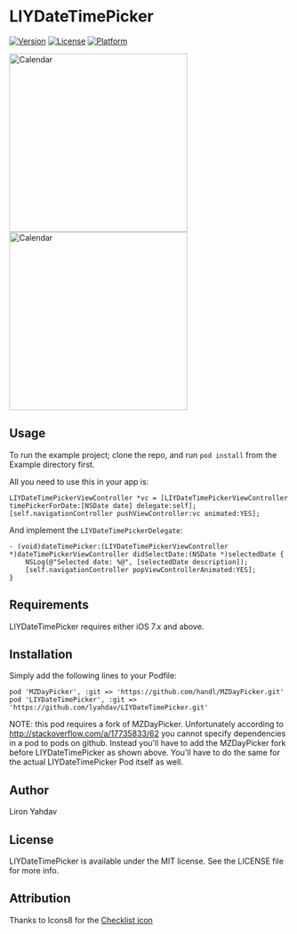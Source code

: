 # LIYDateTimePicker

[![Version](https://img.shields.io/cocoapods/v/LIYDateTimePicker.svg?style=flat)](http://cocoadocs.org/docsets/LIYDateTimePicker)
[![License](https://img.shields.io/cocoapods/l/LIYDateTimePicker.svg?style=flat)](http://cocoadocs.org/docsets/LIYDateTimePicker)
[![Platform](https://img.shields.io/cocoapods/p/LIYDateTimePicker.svg?style=flat)](http://cocoadocs.org/docsets/LIYDateTimePicker)

<img src="https://raw.githubusercontent.com/lyahdav/LIYDateTimePicker/master/Screens/Screen1.png" alt="Calendar" width="320px"/> 
<img src="https://raw.githubusercontent.com/lyahdav/LIYDateTimePicker/master/Screens/Screen2.png" alt="Calendar" width="320px"/>

## Usage

To run the example project; clone the repo, and run `pod install` from the Example directory first.

All you need to use this in your app is:

    LIYDateTimePickerViewController *vc = [LIYDateTimePickerViewController timePickerForDate:[NSDate date] delegate:self];
    [self.navigationController pushViewController:vc animated:YES];

And implement the `LIYDateTimePickerDelegate`:

    - (void)dateTimePicker:(LIYDateTimePickerViewController *)dateTimePickerViewController didSelectDate:(NSDate *)selectedDate {
        NSLog(@"Selected date: %@", [selectedDate description]);
        [self.navigationController popViewControllerAnimated:YES];
    }


## Requirements

LIYDateTimePicker requires either iOS 7.x and above.

## Installation

Simply add the following lines to your Podfile:

    pod 'MZDayPicker', :git => 'https://github.com/handl/MZDayPicker.git'
    pod 'LIYDateTimePicker', :git => 'https://github.com/lyahdav/LIYDateTimePicker.git'

NOTE: this pod requires a fork of MZDayPicker. Unfortunately according to http://stackoverflow.com/a/17735833/62 you cannot specify dependencies in a pod to pods on github. Instead you'll have to add the MZDayPicker fork before LIYDateTimePicker as shown above. You'll have to do the same for the actual LIYDateTimePicker Pod itself as well.

## Author

Liron Yahdav

## License

LIYDateTimePicker is available under the MIT license. See the LICENSE file for more info.

## Attribution

Thanks to Icons8 for the <a
href="http://icons8.com/web-app/3979/Checklist">Checklist icon</a>
